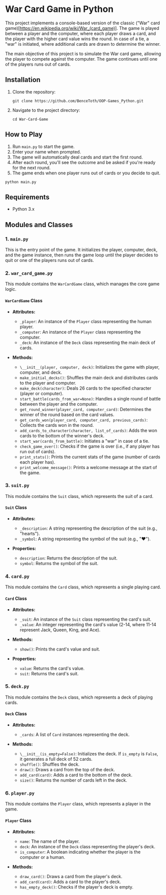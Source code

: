 # War Card Game in Python
This project implements a console-based version of the classic ("War" card game)[https://en.wikipedia.org/wiki/War_(card_game)]. The game is played between a player and the computer, where each player draws a card, and the player with the higher card value wins the round. In case of a tie, a "war" is initiated, where additional cards are drawn to determine the winner.

The main objective of this project is to simulate the War card game, allowing the player to compete against the computer. The game continues until one of the players runs out of cards.

## Installation
1. Clone the repository:

   ```git clone https://github.com/BenceToth/OOP-Games_Python.git```

4. Navigate to the project directory:

   ```cd War-Card-Game```

## How to Play

1. Run `main.py` to start the game.
2. Enter your name when prompted.
3. The game will automatically deal cards and start the first round.
4. After each round, you'll see the outcome and be asked if you're ready for the next round.
5. The game ends when one player runs out of cards or you decide to quit.

```python main.py```

## Requirements

- Python 3.x

## Modules and Classes
### 1. `main.py`
This is the entry point of the game. It initializes the player, computer, deck, and the game instance, then runs the game loop until the player decides to quit or one of the players runs out of cards.

### 2. `war_card_game.py`
This module contains the `WarCardGame` class, which manages the core game logic.

#### `WarCardGame` Class
- **Attributes:**
  - `_player`: An instance of the `Player` class representing the human player.
  - `_computer`: An instance of the `Player` class representing the computer.
  - `_deck`: An instance of the `Deck` class representing the main deck of cards.
  
- **Methods:**
  - `\__init__(player, computer, deck)`: Initializes the game with player, computer, and deck.
  - `make_initial_decks()`: Shuffles the main deck and distributes cards to the player and computer.
  - `make_deck(character)`: Deals 26 cards to the specified character (player or computer).
  - `start_battle(cards_from_war=None)`: Handles a single round of battle between the player and the computer.
  - `get_round_winner(player_card, computer_card)`: Determines the winner of the round based on the card values.
  - `get_cards_won(player_card, computer_card, previous_cards)`: Collects the cards won in the round.
  - `add_cards_to_character(character, list_of_cards)`: Adds the won cards to the bottom of the winner's deck.
  - `start_war(cards_from_battle)`: Initiates a "war" in case of a tie.
  - `check_game_over()`: Checks if the game is over (i.e., if any player has run out of cards).
  - `print_stats()`: Prints the current stats of the game (number of cards each player has).
  - `print_welcome_message()`: Prints a welcome message at the start of the game.

### 3. `suit.py`
This module contains the `Suit` class, which represents the suit of a card.

#### `Suit` Class
- **Attributes:**
  - `_description`: A string representing the description of the suit (e.g., "hearts").
  - `_symbol`: A string representing the symbol of the suit (e.g., "♥").
  
- **Properties:**
  - `description`: Returns the description of the suit.
  - `symbol`: Returns the symbol of the suit.

### 4. `card.py`
This module contains the `Card` class, which represents a single playing card.

#### `Card` Class
- **Attributes:**
  - `_suit`: An instance of the `Suit` class representing the card's suit.
  - `_value`: An integer representing the card's value (2-14, where 11-14 represent Jack, Queen, King, and Ace).
  
- **Methods:**
  - `show()`: Prints the card's value and suit.
  
- **Properties:**
  - `value`: Returns the card's value.
  - `suit`: Returns the card's suit.

### 5. `deck.py`
This module contains the `Deck` class, which represents a deck of playing cards.

#### `Deck` Class
- **Attributes:**
  - `_cards`: A list of `Card` instances representing the deck.
  
- **Methods:**
  - `\__init__(is_empty=False)`: Initializes the deck. If `is_empty` is `False`, it generates a full deck of 52 cards.
  - `shuffle()`: Shuffles the deck.
  - `draw()`: Draws a card from the top of the deck.
  - `add_card(card)`: Adds a card to the bottom of the deck.
  - `size()`: Returns the number of cards left in the deck.

### 6. `player.py`
This module contains the `Player` class, which represents a player in the game.

#### `Player` Class
- **Attributes:**
  - `name`: The name of the player.
  - `deck`: An instance of the `Deck` class representing the player's deck.
  - `is_computer`: A boolean indicating whether the player is the computer or a human.
  
- **Methods:**
  - `draw_card()`: Draws a card from the player's deck.
  - `add_card(card)`: Adds a card to the player's deck.
  - `has_empty_deck()`: Checks if the player's deck is empty.


